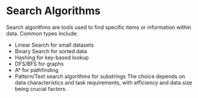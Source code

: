 # Search Algorithms


Search algorithms are tools used to find specific items or information within data.
Common types include:
-  Linear Search for small datasets
-  Binary Search for sorted data
-  Hashing for key-based lookup
-  DFS/BFS for graphs
-  A* for pathfinding
-  Pattern/Text search algorithms for substrings
The choice depends on data characteristics and task requirements, with efficiency and data size being crucial factors.
